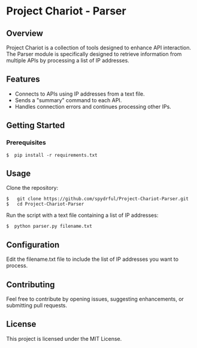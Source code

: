 # Project Chariot - Parser

## Overview
Project Chariot is a collection of tools designed to enhance API interaction. The Parser module is specifically designed to retrieve information from multiple APIs by processing a list of IP addresses.

## Features
- Connects to APIs using IP addresses from a text file.
- Sends a "summary" command to each API.
- Handles connection errors and continues processing other IPs.

## Getting Started
### Prerequisites

    $  pip install -r requirements.txt
    
## Usage
Clone the repository:

    $   git clone https://github.com/spydrful/Project-Chariot-Parser.git
    $   cd Project-Chariot-Parser

Run the script with a text file containing a list of IP addresses:

    $  python parser.py filename.txt


## Configuration
Edit the filename.txt file to include the list of IP addresses you want to process.

## Contributing
Feel free to contribute by opening issues, suggesting enhancements, or submitting pull requests.

## License
This project is licensed under the MIT License.
